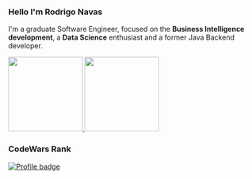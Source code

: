 ### Hello I'm Rodrigo Navas
I'm a graduate Software Engineer, focused on the **Business Intelligence development**, a **Data Science** enthusiast and a former Java Backend developer.

<p align="left">
  <a href="https://wakatime.com/@rodrigonavas">
    <img height = "150" src="https://github-readme-stats.vercel.app/api/wakatime?username=rodrigonavas&theme=prussian"/>
  </a>
  <a href="https://github.com/anuraghazra/convoychat">
    <img height = "150" src="https://github-readme-stats.vercel.app/api/top-langs/?username=rodrigonavas&hide=css,html&langs_count=10&theme=prussian&layout=compact" />
  </a>

### CodeWars Rank
[![Profile badge](https://www.codewars.com/users/rodrigonavas/badges/large)](https://www.codewars.com/users/rodrigonavas)

